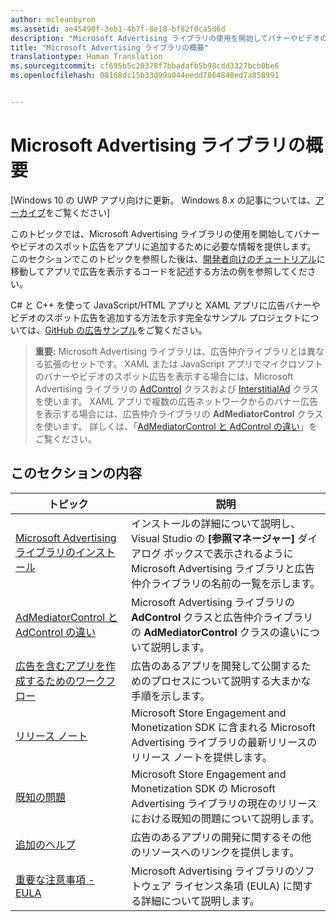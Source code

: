 ```yaml
---
author: mcleanbyron
ms.assetid: ae45490f-3eb1-4b7f-8e18-bf82f0ca5d6d
description: "Microsoft Advertising ライブラリの使用を開始してバナーやビデオのスポット広告をアプリに追加するために必要な情報を得ます。"
title: "Microsoft Advertising ライブラリの概要"
translationtype: Human Translation
ms.sourcegitcommit: cf695b5c20378f7bbadafb5b98cdd3327bcb0be6
ms.openlocfilehash: 08168dc15b33d99a044eedd7864848ed7a858991


---
```


# Microsoft Advertising ライブラリの概要


\[Windows 10 の UWP アプリ向けに更新。 Windows 8.x の記事については、[アーカイブ](http://go.microsoft.com/fwlink/p/?linkid=619132)をご覧ください\]

このトピックでは、Microsoft Advertising ライブラリの使用を開始してバナーやビデオのスポット広告をアプリに追加するために必要な情報を提供します。 このセクションでこのトピックを参照した後は、[開発者向けのチュートリアル](developer-walkthroughs.md)に移動してアプリで広告を表示するコードを記述する方法の例を参照してください。

C# と C++ を使って JavaScript/HTML アプリと XAML アプリに広告バナーやビデオのスポット広告を追加する方法を示す完全なサンプル プロジェクトについては、[GitHub の広告サンプル](http://aka.ms/githubads)をご覧ください。

>**重要:** Microsoft Advertising ライブラリは、広告仲介ライブラリとは異なる拡張のセットです。 XAML または JavaScript アプリでマイクロソフトのバナーやビデオのスポット広告を表示する場合には、Microsoft Advertising ライブラリの [AdControl](https://msdn.microsoft.com/library/windows/apps/microsoft.advertising.winrt.ui.adcontrol.aspx) クラスおよび [InterstitialAd](https://msdn.microsoft.com/library/windows/apps/microsoft.advertising.winrt.ui.interstitialad.aspx) クラスを使います。 XAML アプリで複数の広告ネットワークからのバナー広告を表示する場合には、広告仲介ライブラリの **AdMediatorControl** クラスを使います。 詳しくは、「[AdMediatorControl と AdControl の違い](what-is-the-difference-admediatorcontrol-or-adcontrol.md)」をご覧ください。

 

## このセクションの内容

| トピック                                                                                                       | 説明                 |
|-------------------------------------------------------------------------------------------------------------|-----------------------------|
| [Microsoft Advertising ライブラリのインストール](install-the-microsoft-advertising-libraries.md) |  インストールの詳細について説明し、Visual Studio の **[参照マネージャー]** ダイアログ ボックスで表示されるように Microsoft Advertising ライブラリと広告仲介ライブラリの名前の一覧を示します。  |
| [AdMediatorControl と AdControl の違い](what-is-the-difference-admediatorcontrol-or-adcontrol.md)        |  Microsoft Advertising ライブラリの **AdControl** クラスと広告仲介ライブラリの **AdMediatorControl** クラスの違いについて説明します。    |
| [広告を含むアプリを作成するためのワークフロー](workflows-for-creating-apps-with-ads.md)     |  広告のあるアプリを開発して公開するためのプロセスについて説明する大まかな手順を示します。   |
| [リリース ノート](release-notes-for-the-advertising-libraries.md)         |  Microsoft Store Engagement and Monetization SDK に含まれる Microsoft Advertising ライブラリの最新リリースのリリース ノートを提供します。   |
| [既知の問題](known-issues-for-the-advertising-libraries.md)      |  Microsoft Store Engagement and Monetization SDK の Microsoft Advertising ライブラリの現在のリリースにおける既知の問題について説明します。   |
| [追加のヘルプ](additional-help.md)                                    |   広告のあるアプリの開発に関するその他のリソースへのリンクを提供します。  |
| [重要な注意事項 - EULA](important-notice-eula.md)                                    |   Microsoft Advertising ライブラリのソフトウェア ライセンス条項 (EULA) に関する詳細について説明します。   |


 

 



<!--HONumber=Jun16_HO4-->


